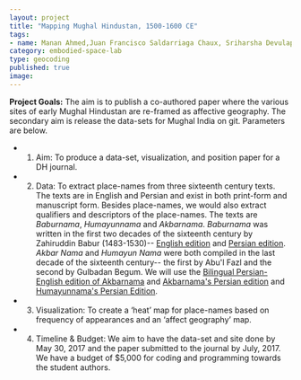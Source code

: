 ```yaml
---
layout: project
title: "Mapping Mughal Hindustan, 1500-1600 CE"
tags:
- name: Manan Ahmed,Juan Francisco Saldarriaga Chaux, Sriharsha Devulapalli, Nadine Fattaleh 
category: embodied-space-lab
type: geocoding
published: true
image: 
---
```

**Project Goals:**
The aim is to publish a co-authored paper where the various sites of early Mughal Hindustan are re-framed as affective geography.
The secondary aim is release the data-sets for Mughal India on git. Parameters are below. 

* 1. Aim: To produce a data-set, visualization, and position paper for a DH journal.
* 2. Data: To extract place-names from three sixteenth century texts. 
The texts are in English and Persian and exist in both print-form and manuscript form. 
Besides place-names, we would also extract qualifiers and descriptors of the place-names. The texts are *Baburnama*, *Humayunnama* and *Akbarnama*. *Baburnama* was written in the first two decades of the sixteenth century by Zahiruddin Babur (1483-1530)-- [English edition](http://www.worldcat.org/title/baburnama/oclc/855672100?referer=di&ht=edition) and [Persian edition](http://www.worldcat.org/title/baburnama-baburname-cagatayca-asli-abdurrahim-hanhananin-farsca-tercumesi-ve-ingilizcesi-baburnama-chaghatay-turkish-text-with-abdul-rahim-khankhanans-persian-translation/oclc/862305195?ht=edition&referer=di). *Akbar Nama* and *Humayun Nama* were both compiled in the last decade of the sixteenth century-- the first by Abu'l Fazl and the second by Gulbadan Begum. We will use the [Bilingual Persian-English edition of Akbarnama](http://www.worldcat.org/title/history-of-akbar-volume-1/oclc/913097580&referer=brief_results)
and [Akbarnama's Persian edition](http://www.worldcat.org/title/akbar-namah/oclc/20497880&referer=brief_results) and [Humayunnama's Persian Edition](https://www.worldcat.org/title/gulbadannamah/oclc/63181048&referer=brief_result).
* 3. Visualization: To create a ‘heat’ map for place-names based on frequency of appearances and an ‘affect geography’ map.
* 4. Timeline & Budget: We aim to have the data-set and site done by May 30, 2017 and the paper submitted to the journal by July, 2017. We have a budget of $5,000 for coding and programming towards the student authors.
